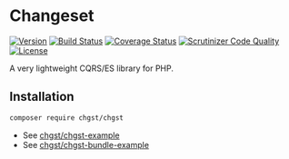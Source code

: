 # Changeset

<!-- 0.2.2 -->

[![Version](https://img.shields.io/packagist/v/chgst/chgst.svg?style=flat-square)](https://packagist.org/packages/chgst/chgst)
[![Build Status](https://travis-ci.org/chgst/chgst.svg?branch=develop)](https://travis-ci.org/chgst/chgst)
[![Coverage Status](https://coveralls.io/repos/github/chgst/chgst/badge.svg?branch=develop)](https://coveralls.io/github/chgst/chgst?branch=develop)
[![Scrutinizer Code Quality](https://scrutinizer-ci.com/g/chgst/chgst/badges/quality-score.png?b=develop)](https://scrutinizer-ci.com/g/chgst/chgst/?branch=develop)
[![License](https://poser.pugx.org/chgst/chgst/license.svg)](https://packagist.org/packages/chgst/chgst)

A very lightweight CQRS/ES library for PHP.

## Installation

```bash
composer require chgst/chgst
```

* See [chgst/chgst-example](https://github.com/chgst/chgst-example)
* See [chgst/chgst-bundle-example](https://github.com/chgst/chgst-bundle-example)
